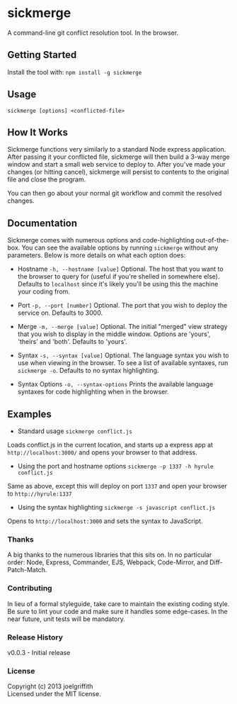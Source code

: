 # sickmerge

A command-line git conflict resolution tool. In the browser.

## Getting Started
Install the tool with: `npm install -g sickmerge`

## Usage
```shell
sickmerge [options] <conflicted-file>
```

## How It Works
Sickmerge functions very similarly to a standard Node express application. After passing it your conflicted file, sickmerge will then build a 3-way merge window and start a small web service to deploy to. After you've made your changes (or hitting cancel), sickmerge will persist to contents to the original file and close the program. 

You can then go about your normal git workflow and commit the resolved changes.

## Documentation
Sickmerge comes with numerous options and code-highlighting out-of-the-box. You can see the available options by running `sickmerge` without any parameters. Below is more details on what each option does:

- Hostname `-h, --hostname [value]`
Optional. The host that you want to the browser to query for (useful if you're shelled in somewhere else). Defaults to `localhost` since it's likely you'll be using this the machine your coding from.

- Port `-p, --port [number]`
Optional. The port that you wish to deploy the service on. Defaults to 3000.

- Merge `-m, --merge [value]`
Optional. The initial "merged" view strategy that you wish to display in the middle window. Options are 'yours', 'theirs' and 'both'. Defaults to 'yours'.

- Syntax `-s, --syntax [value]`
Optional. The language syntax you wish to use when viewing in the browser. To see a list of available syntaxes, run `sickmerge -o`. Defaults to no syntax highlighting.

- Syntax Options `-o, --syntax-options`
Prints the available language syntaxes for code highlighting when in the browser.

## Examples
- Standard usage
`sickmerge conflict.js`

Loads conflict.js in the current location, and starts up a express app at `http://localhost:3000/` and opens your browser to that address.

- Using the port and hostname options
`sickmerge -p 1337 -h hyrule conflict.js`

Same as above, except this will deploy on port `1337` and open your browser to `http://hyrule:1337`

- Using the syntax highlighting
`sickmerge -s javascript conflict.js`

Opens to `http://localhost:3000` and sets the syntax to JavaScript.

### Thanks
A big thanks to the numerous libraries that this sits on. In no particular order: Node, Express, Commander, EJS, Webpack, Code-Mirror, and Diff-Patch-Match.

### Contributing
In lieu of a formal styleguide, take care to maintain the existing coding style. Be sure to lint your code and make sure it handles some edge-cases. In the near future, unit tests will be mandatory.

### Release History
v0.0.3 - Initial release

### License
Copyright (c) 2013 joelgriffith  
Licensed under the MIT license.